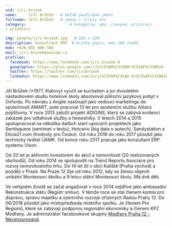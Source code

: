 ```yaml
---
uid: jiri.bruzek		
name:     Jiří Brůžek  	# běžně používáné jméno
fullname: Jiří Brůžek  	# jméno s tituly etc.
category:                   # kategorie: pms, clenove, priznivci
- priznivci

img: people/jiri-bruzek.jpg   # 165 x 220
description: konzultant ERP  # kratký popis, max 160 znaků
mob: +420 602 406 504
mail: jiri.bruzek@seznam.cz
profiles:
  facebook: https://www.facebook.com/jiri.bruzek.9
  googleplus: https://plus.google.com/+Ji%C5%99%C3%ADBr%C5%AF%C5%BEek
  twitter: https://twitter.com/jiribruzek
  linkedin: https://www.linkedin.com/in/ji%C5%99%C3%AD-br%C5%AF%C5%BEek-b4a28a14/
---
```


Jiří Brůžek (*1977, Klatovy) vyučil se kuchařem a po dvouletém nástavbovém studiu hotelové školy absolvoval půlroční jazykový pobyt v Oxfordu. Po návratu z Anglie nastoupil jako vedoucí marketingu do společnosti AMART, poté pracoval 13 let pro asistenční službu Allianz pojišťovny. V roce 2013 založil projekt ADIGINS, který se zabývá evidencí zakázek pro odtahové služby a řemeslníky. V letech 2014 a 2015 spolupracoval na několika dalších start-upových projektech jako Sentisquere (sentimet v textu), Hotcario (big data o autech), Sandystation a Eticia21.com (hodnoty pro Česko). Od roku 2016 do roku 2017 působil jako technický ředitel ÚAMK. Od konce roku 2017 pracuje jako konzultant ERP systemu Vison. 

Od 20 let je aktivním investorem do akcií a nemovitostí (20 realizovaných obchodů). Od roku 2014 se spolupodílí na Trend Reportu Asociace pro rozvoj nemovitostního trhu. Do 14 let žil v obci Kaliště (Praha východ) a později v Praze. Na Praze 12 žije od roku 2012, kdy se ženou objevili unikátní Montessori školku a 9 letou státní Montessori školu. Má dvě děti.

Ve veřejném životě se začal angažovat v roce 2014 nejdříve jako ambasador Rekonstrukce státu (Registr smluv). V témže roce se stal členem komisí pro dopravu, správu majetku a územního rozvoje zřízených Radou Prahy 12. Do 06/2018 působil jako místopředseda místního spolku. Je členem Pro Regionů, které se zabývají podporou regionální ekonomiky a členem KPZ Modřany. Je administrátor facebookové skupiny [Modřany Praha 12 - Necenzurovaná](https://www.facebook.com/groups/1677444912493517/).